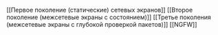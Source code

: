 [[Первое поколение (статические) сетевых экранов]]
[[Второе поколение (межсетевые экраны с состоянием)]]
[[Третье поколения (межсетевые экраны с глубокой проверкой пакетов)]]
[[NGFW]]
